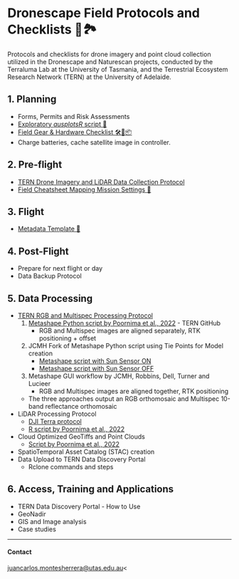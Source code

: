 # Dronescape Field Protocols and Checklists 🚁🏞️

Protocols and checklists for drone imagery and point cloud collection utilized in the Dronescape and Naturescan projects, conducted by the Terraluma Lab at the University of Tasmania, and the Terrestrial Ecosystem Research Network (TERN) at the University of Adelaide.

## 1. Planning

- Forms, Permits and Risk Assessments
- [Exploratory *ausplotsR* script 🔎](Files/ausplotsR_exploratory.R)
- [Field Gear & Hardware Checklist 🛠️🚁📦](Files/TERN-FieldGear-Checklist.md)
- Charge batteries, cache satellite image in controller.

## 2. Pre-flight
- [TERN Drone Imagery and LiDAR Data Collection Protocol](https://www.tern.org.au/data-collection-protocols/)
- [Field Cheatsheet Mapping Mission Settings 🚁](Files/TERN-Mapping-Mission-Settings.md)

## 3. Flight

- [Metadata Template 📝](Files/TERN-Metadata-Drone-Flight.md)

## 4. Post-Flight
- Prepare for next flight or day
- Data Backup Protocol

## 5. Data Processing
- [TERN RGB and Multispec Processing Protocol](https://www.tern.org.au/data-collection-protocols/)
    1. [Metashape Python script by Poornima et al., 2022](https://github.com/ternaustralia/drone_metashape) - TERN GitHub
        - RGB and Multispec images are aligned separately, RTK positioning + offset
    2. JCMH Fork of Metashape Python script using Tie Points for Model creation
        - [Metashape script with Sun Sensor ON](Files/JCMH_metashape_proc.py)
        - [Metashape script with Sun Sensor OFF](Files/JCMH_metashape_proc_nosunsensor.py)
    3. Metashape GUI workflow by JCMH, Robbins, Dell, Turner and Lucieer
        - RGB and Multispec images are aligned together, RTK positioning
    - The three approaches output an RGB orthomosaic and Multispec 10-band reflectance orthomosaic
- LiDAR Processing Protocol
    - [DJI Terra protocol](https://www.tern.org.au/data-collection-protocols/)
    - [R script by Poornima et al., 2022](https://github.com/ternaustralia/drone_lidar)
- Cloud Optimized GeoTiffs and Point Clouds
    - [Script by Poornima et al., 2022](https://github.com/ternaustralia/drone_imagery)
- SpatioTemporal Asset Catalog (STAC) creation
- Data Upload to TERN Data Discovery Portal
    - Rclone commands and steps

## 6. Access, Training and Applications
- TERN Data Discovery Portal - How to Use
- GeoNadir
- GIS and Image analysis
- Case studies

---
#### Contact
juancarlos.montesherrera@utas.edu.au<
